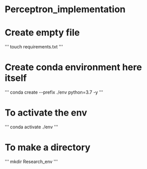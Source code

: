 # Perceptron_implementation

# Create empty file
'''
touch requirements.txt
'''

# Create conda environment here itself
'''
conda create --prefix ./env python=3.7 -y
'''

# To activate the env
'''
conda activate ./env
'''

# To make a directory
'''
mkdir Research_env
'''